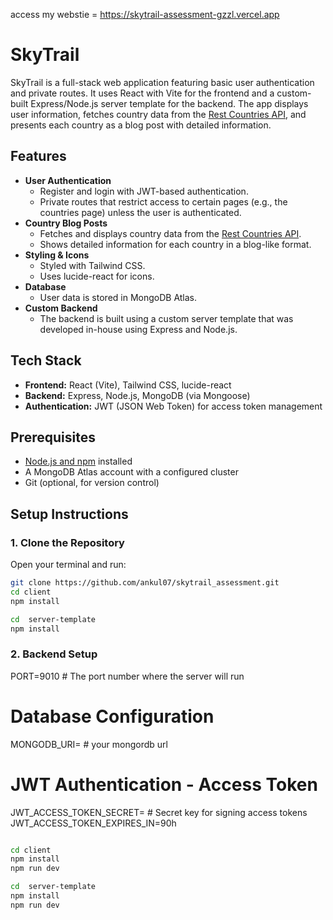 access my webstie = https://skytrail-assessment-gzzl.vercel.app

# SkyTrail

SkyTrail is a full-stack web application featuring basic user authentication and private routes. It uses React with Vite for the frontend and a custom-built Express/Node.js server template for the backend. The app displays user information, fetches country data from the [Rest Countries API](https://restcountries.com/), and presents each country as a blog post with detailed information.

## Features

- **User Authentication**
  - Register and login with JWT-based authentication.
  - Private routes that restrict access to certain pages (e.g., the countries page) unless the user is authenticated.
- **Country Blog Posts**
  - Fetches and displays country data from the [Rest Countries API](https://restcountries.com/).
  - Shows detailed information for each country in a blog-like format.
- **Styling & Icons**
  - Styled with Tailwind CSS.
  - Uses lucide-react for icons.
- **Database**
  - User data is stored in MongoDB Atlas.
- **Custom Backend**
  - The backend is built using a custom server template that was developed in-house using Express and Node.js.

## Tech Stack

- **Frontend:** React (Vite), Tailwind CSS, lucide-react
- **Backend:** Express, Node.js, MongoDB (via Mongoose)
- **Authentication:** JWT (JSON Web Token) for access token management

## Prerequisites

- [Node.js and npm](https://nodejs.org/) installed
- A MongoDB Atlas account with a configured cluster
- Git (optional, for version control)

## Setup Instructions

### 1. Clone the Repository

Open your terminal and run:

```bash
git clone https://github.com/ankul07/skytrail_assessment.git
cd client
npm install

cd  server-template
npm install
```

### 2. Backend Setup

PORT=9010 # The port number where the server will run

# Database Configuration

MONGODB_URI= # your mongordb url

# JWT Authentication - Access Token

JWT_ACCESS_TOKEN_SECRET= # Secret key for signing access tokens
JWT_ACCESS_TOKEN_EXPIRES_IN=90h

```bash

cd client
npm install
npm run dev

cd  server-template
npm install
npm run dev

```
